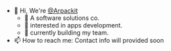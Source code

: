 - 👋 Hi, We're [@Arpackit](https://github.com/Arpackit)
  - 📜 A software solutions co. 
  - 👀 interested in apps development. 
  - 🌱 currently building my team.
- 📫 How to reach me: Contact info will provided soon

<!---
Arpackit/Arpackit is a ✨ special ✨ repository because its `README.md` (this file) appears on your GitHub profile.
You can click the Preview link to take a look at your changes.
--->
